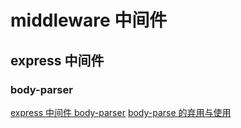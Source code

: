 # middleware 中间件

## express 中间件

### body-parser

[express 中间件 body-parser](https://www.cnblogs.com/chyingp/p/nodejs-learning-express-body-parser.html)
[body-parse 的弃用与使用](https://www.cnblogs.com/wljqds/p/14953472.html)

